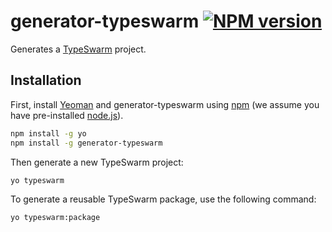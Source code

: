 # generator-typeswarm [![NPM version][npm-image]][npm-url]

Generates a [TypeSwarm](https://npmjs.com/package/typeswarm) project.

## Installation

First, install [Yeoman](http://yeoman.io) and generator-typeswarm using [npm](https://www.npmjs.com/) (we assume you have pre-installed [node.js](https://nodejs.org/)).

```bash
npm install -g yo
npm install -g generator-typeswarm
```

Then generate a new TypeSwarm project:

```bash
yo typeswarm
```

To generate a reusable TypeSwarm package, use the following command:


```bash
yo typeswarm:package
```


[npm-image]: https://badge.fury.io/js/generator-typeswarm.svg
[npm-url]: https://npmjs.org/package/generator-typeswarm

